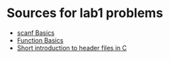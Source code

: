 # Sources for lab1 problems

- [scanf Basics](https://www.youtube.com/watch?v=jr0hX1iMxrE) 
- [Function Basics](https://www.youtube.com/watch?v=NGQoKF2Ggt8&pp=ygULZnVuY3Rpb25zLGM%3D)
- [Short introduction to header files in C](https://www.youtube.com/watch?v=u1e0gLoz1SU&pp=ygUOaGVhZGVyLGZpbGVzLGM%3D)

